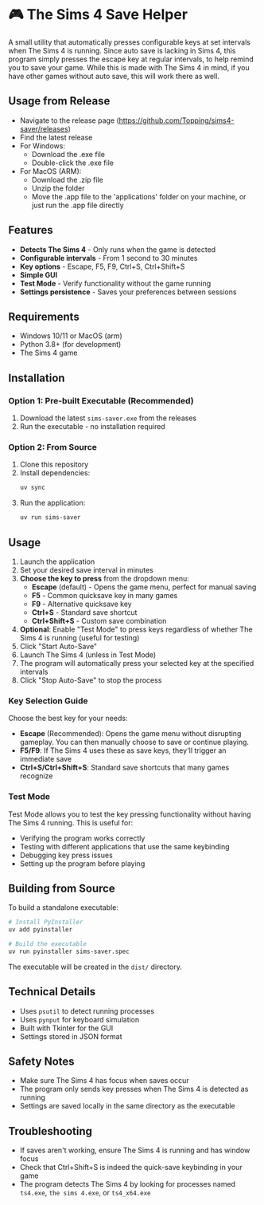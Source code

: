 # 🎮 The Sims 4 Save Helper

A small utility that automatically presses configurable keys at set intervals when The Sims 4 is running. Since auto save is lacking in Sims 4, this program simply presses the escape key at regular intervals, to help remind you to save your game. While this is made with The Sims 4 in mind, if you have other games without auto save, this will work there as well.

## Usage from Release
* Navigate to the release page (https://github.com/Topping/sims4-saver/releases)
* Find the latest release
* For Windows:
  * Download the .exe file
  * Double-click the .exe file
* For MacOS (ARM):
  * Download the .zip file
  * Unzip the folder
  * Move the .app file to the 'applications' folder on your machine, or just run the .app file directly

## Features

- **Detects The Sims 4** - Only runs when the game is detected
- **Configurable intervals** - From 1 second to 30 minutes
- **Key options** - Escape, F5, F9, Ctrl+S, Ctrl+Shift+S
- **Simple GUI**
- **Test Mode** - Verify functionality without the game running
- **Settings persistence** - Saves your preferences between sessions

## Requirements

- Windows 10/11 or MacOS (arm)
- Python 3.8+ (for development)
- The Sims 4 game

## Installation

### Option 1: Pre-built Executable (Recommended)

1. Download the latest `sims-saver.exe` from the releases
2. Run the executable - no installation required

### Option 2: From Source

1. Clone this repository
2. Install dependencies:
   ```bash
   uv sync
   ```
3. Run the application:
   ```bash
   uv run sims-saver
   ```

## Usage

1. Launch the application
2. Set your desired save interval in minutes
3. **Choose the key to press** from the dropdown menu:
   - **Escape** (default) - Opens the game menu, perfect for manual saving
   - **F5** - Common quicksave key in many games
   - **F9** - Alternative quicksave key
   - **Ctrl+S** - Standard save shortcut
   - **Ctrl+Shift+S** - Custom save combination
4. **Optional**: Enable "Test Mode" to press keys regardless of whether The Sims 4 is running (useful for testing)
5. Click "Start Auto-Save"
6. Launch The Sims 4 (unless in Test Mode)
7. The program will automatically press your selected key at the specified intervals
8. Click "Stop Auto-Save" to stop the process

### Key Selection Guide

Choose the best key for your needs:

- **Escape** (Recommended): Opens the game menu without disrupting gameplay. You can then manually choose to save or continue playing.
- **F5/F9**: If The Sims 4 uses these as save keys, they'll trigger an immediate save
- **Ctrl+S/Ctrl+Shift+S**: Standard save shortcuts that many games recognize

### Test Mode

Test Mode allows you to test the key pressing functionality without having The Sims 4 running. This is useful for:
- Verifying the program works correctly
- Testing with different applications that use the same keybinding
- Debugging key press issues
- Setting up the program before playing

## Building from Source

To build a standalone executable:

```bash
# Install PyInstaller
uv add pyinstaller

# Build the executable
uv run pyinstaller sims-saver.spec
```

The executable will be created in the `dist/` directory.

## Technical Details

- Uses `psutil` to detect running processes
- Uses `pynput` for keyboard simulation
- Built with Tkinter for the GUI
- Settings stored in JSON format

## Safety Notes

- Make sure The Sims 4 has focus when saves occur
- The program only sends key presses when The Sims 4 is detected as running
- Settings are saved locally in the same directory as the executable

## Troubleshooting

- If saves aren't working, ensure The Sims 4 is running and has window focus
- Check that Ctrl+Shift+S is indeed the quick-save keybinding in your game
- The program detects The Sims 4 by looking for processes named `ts4.exe`, `the sims 4.exe`, or `ts4_x64.exe`
